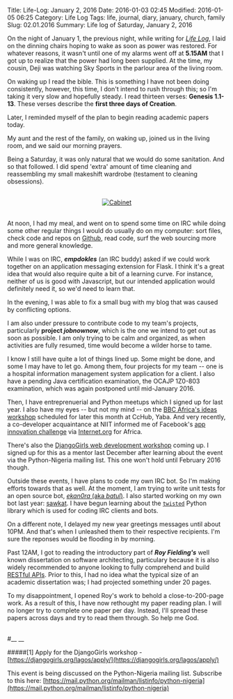 Title: Life-Log: January 2, 2016
Date: 2016-01-03 02:45
Modified: 2016-01-05 06:25
Category: Life Log
Tags: life, journal, diary, january, church, family
Slug: 02.01.2016
Summary: Life log of Saturday, January 2, 2016




On the night of January 1, the previous night, while writing for _[Life Log](/category/life-log.html)_, I laid on the dinning chairs hoping to wake as soon as power was restored. For whatever reasons, it wasn't until one of my alarms went off at __5.15AM__ that I got up to realize that the power had long been supplied. At the time, my cousin, Deji was watching Sky Sports in the parlour area of the living room.

On waking up I read the bible. This is something I have not been doing consistently, however, this time, I don't intend to rush through this; so I'm taking it very slow and hopefully steady. I read thirteen verses: __Genesis 1.1-13__. These verses describe the __first three days of Creation__.

Later, I reminded myself of the plan to begin reading academic papers today.

My aunt and the rest of the family, on waking up, joined us in the living room, and we said our morning prayers.

Being a Saturday, it was only natural that we would do some sanitation. And so that followed. I did spend 'extra' amount of time cleaning and reassembling my small makeshift wardrobe (testament to cleaning obsessions).

<br />

<center><a href="http://imgur.com/JMsrD0H"><img src="http://i.imgur.com/JMsrD0Hm.jpg" title="Cabinet" /></a></center>

<br/>



At noon, I had my meal, and went on to spend some time on IRC while doing some other regular things I would do usually do on my computer: sort files, check code and repos on [Github](http://github.com), read code, surf the web sourcing more and more general knowledge.

While I was on IRC, **_empdokles_** (an IRC buddy) asked if we could work together on an application messaging extension for Flask. I think it's a great idea that would also require quite a bit of a learning curve. For instance, neither of us is good with Javascript, but our intended application would definitely need it, so we'd need to learn that.

In the evening, I was able to fix a small bug with my blog that was caused by conflicting options.

I am also under pressure to contribute code to my team's projects, particularly **project _jobnownow_**, which is the one we intend to get out as soon as possible. I am only trying to be calm and organized, as when activities are fully resumed, time would become a wilder horse to tame.

I know I still have quite a lot of things lined up. Some might be done, and some I may have to let go. Among them, four projects for my team -- one is a hospital information management system application for a client. I also have a pending Java certification examination, the OCAJP 1Z0-803 examination, which was again postponed until mid-January 2016.

Then, I have entreprenuerial and Python meetups which I signed up for last year. I also have my eyes -- but not my mind -- on the [BBC Africa's ideas workshop](http://cchubnigeria.com/blog/) scheduled for later this month at CcHub, Yaba. And very recently, a co-developer acquaintance at NIIT informed me of Facebook's [app innovation challenge](https://www.internet.org/innovationchallenge) via [Internet.org](http://internet.org) for Africa.

There's also the [DjangoGirls web development workshop](https://djangogirls.org/lagos/) coming up. I signed up for this as a mentor last December after learning about the event via the Python-Nigeria mailing list. This one won't hold until February 2016 though.



Outside these events, I have plans to code my own IRC bot. So I'm making efforts towards that as well. At the moment, I am trying to write unit tests for an open source bot, [_ekan0ra_ (aka _batul_)](http://github.com/takwas/theb0t). I also started working on my own bot last year: [sawkat](http://github.com/takwas/sawkat). I have begun learning about the [`twisted`](https://github.com/twisted/twisted) Python library which is used for coding IRC clients and bots.

On a different note, I delayed my new year greetings messages until about 10PM. And that's when I unleashed them to their respective recipients. I'm sure the reponses would be flooding in by morning.

Past 12AM, I got to reading the introductory part of **_Roy Fielding's_** well known dissertation on software architecting, particulary because it is also widely recommended to anyone looking to fully comprehend and build [RESTful APIs](https://en.wikipedia.org/wiki/Representational_state_transfer). Prior to this, I had no idea what the typical size of an academic dissertation was; I had projected something under 20 pages.

To my disappointment, I opened Roy's work to behold a close-to-200-page work. As a result of this, I have now rethought my paper reading plan. I will no longer try to complete one paper per day. Instead, I'll spread these papers across days and try to read them through. So help me God.

<br />
#__ __


#####[1] Apply for the DjangoGirls workshop - [https://djangogirls.org/lagos/apply/](https://djangogirls.org/lagos/apply/)

This event is being discussed on the Python-Nigeria mailing list. Subscribe to this here: [https://mail.python.org/mailman/listinfo/python-nigeria](https://mail.python.org/mailman/listinfo/python-nigeria)

